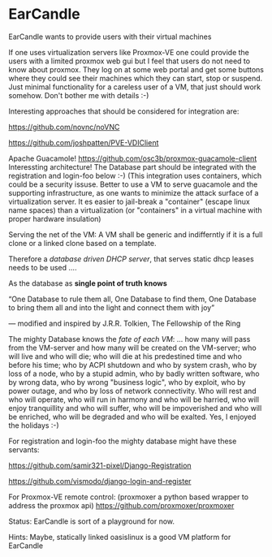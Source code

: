 # EarCandle
EarCandle wants to provide users with their virtual machines 

If one uses virtualization servers like Proxmox-VE one could provide the users with a limited proxmox web gui but I feel that users do not need to know about proxmox. They log on at some web portal and get some buttons where they could see their machines which they can start, stop or suspend.
Just minimal functionality for a careless user of a VM, that just should work somehow. Don't bother me with details :-)



Interesting approaches that should be considered for integration are:

https://github.com/novnc/noVNC

https://github.com/joshpatten/PVE-VDIClient

Apache Guacamole!
https://github.com/osc3b/proxmox-guacamole-client
Interessting architecture! The Database part should be integrated with the registration and login-foo below :-)
(This integration uses containers, which could be a security issuse. Better to use a VM to serve guacamole and the supporting infrastructure, as
one wants to minimize the attack surface of a virtualization server. It es easier to jail-break a "container" (escape linux name spaces) than a virtualization (or "containers" in a virtual machine with proper hardware insulation)

Serving the net of the VM:
A VM shall be generic and indifferntly if it is a full clone or a linked clone based on a template.

Therefore a *database driven DHCP server*, that serves static dhcp leases needs to be used ....

As the database as **single point of truth knows** 

“One Database to rule them all,
One Database to find them,
One Database to bring them all
and into the light and connect them with joy”

― modified and inspired by J.R.R. Tolkien, The Fellowship of the Ring 


The mighty Database knows the *fate of each VM*:
... how many will pass from the VM-server and how many will be created on the VM-server; who will live and who will die; who will die at his predestined time and who before his time; who by ACPI shutdown and who by system crash, who by loss of a node, who by a stupid admin, who by badly written software, who by wrong data, who by wrong "business logic", who by exploit, who by power outage, and who by loss of network connectivity. Who will rest and who will operate, who will run in harmony and who will be harried, who will enjoy tranquillity and who will suffer, who will be impoverished and who will be enriched, who will be degraded and who will be exalted. 
Yes, I enjoyed the holidays :-)


For registration and login-foo the mighty database might have these servants:

https://github.com/samir321-pixel/Django-Registration

https://github.com/vismodo/django-login-and-register



For Proxmox-VE remote control:
(proxmoxer a python based wrapper to address the proxmox api)
https://github.com/proxmoxer/proxmoxer


Status:
EarCandle is sort of a playground for now.


Hints: Maybe, statically linked oasislinux is a good VM platform for EarCandle
